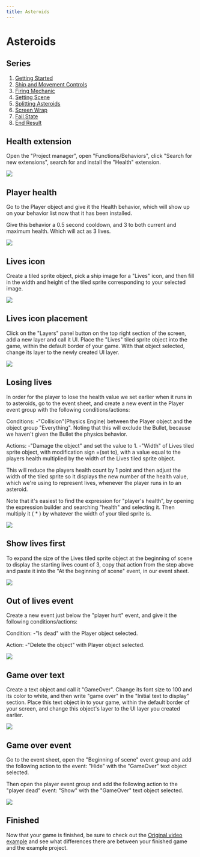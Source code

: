 ```yaml
---
title: Asteroids
---
```

# Asteroids

## Series

1. [Getting Started](/gdevelop5/tutorials/asteroids)
2. [Ship and Movement Controls](/gdevelop5/tutorials/asteroids/ship_and_movement_controls)
3. [Firing Mechanic](/gdevelop5/tutorials/asteroids/firing_bullet)
4. [Setting Scene](/gdevelop5/tutorials/asteroids/setting_scene)
5. [Splitting Asteroids](/gdevelop5/tutorials/asteroids/splitting_asteroids)
6. [Screen Wrap](/gdevelop5/tutorials/asteroids/screen_wrap)
7. [Fail State](/gdevelop5/tutorials/asteroids/fail_state)
8. [End Result](/gdevelop5/tutorials/asteroids/end_result)

## Health extension

Open the "Project manager", open "Functions/Behaviors", click "Search for new extensions", search for and install the "Health" extension.

![](/gdevelop5/tutorials/asteroids/asteroids_gif_12_installing_health_extension.gif)

## Player health

Go to the Player object and give it the Health behavior, which will show up on your behavior list now that it has been installed.

Give this behavior a 0.5 second cooldown, and 3 to both current and maximum health. Which will act as 3 lives.

![](/gdevelop5/tutorials/asteroids/asteroids_gif_13_giving_player_health.gif)

## Lives icon

Create a tiled sprite object, pick a ship image for a "Lives" icon, and then fill in the width and height of the tiled sprite corresponding to your selected image.

![](/gdevelop5/tutorials/asteroids/fail_state/pasted/20220119-185438.png)

## Lives icon placement

Click on the "Layers" panel button on the top right section of the screen, add a new layer and call it UI. Place the "Lives" tiled sprite object into the game, within the default border of your game. With that object selected, change its layer to the newly created UI layer.

![](/gdevelop5/tutorials/asteroids/asteroids_gif_14_putting_the_lives_icon_on_ui_layer.gif)

## Losing lives

In order for the player to lose the health value we set earlier when it runs in to asteroids, go to the event sheet, and create a new event in the Player event group with the following conditions/actions:

Conditions:
-"Collision"(Physics Engine) between the Player object and the object group "Everything". Noting that this will exclude the Bullet, because we haven't given the Bullet the physics behavior.

Actions:
-"Damage the object" and set the value to 1.
-"Width" of Lives tiled sprite object, with modification sign =(set to), with a value equal to the players health multiplied by the width of the Lives tiled sprite object.

This will reduce the players health count by 1 point and then adjust the width of the tiled sprite so it displays the new number of the health value, which we're using to represent lives, whenever the player runs in to an asteroid.

Note that it's easiest to find the expression for "player's health", by opening the expression builder and searching "health" and selecting it. Then multiply it ( * ) by whatever the width of your tiled sprite is.

![](/gdevelop5/tutorials/asteroids/fail_state/pasted/20220119-190604.png)

## Show lives first

To expand the size of the Lives tiled sprite object at the beginning of scene to display the starting lives count of 3, copy that action from the step above and paste it into the "At the beginning of scene" event, in our event sheet.

![](/gdevelop5/tutorials/asteroids/fail_state/pasted/20220119-232141.png)

## Out of lives event

Create a new event just below the "player hurt" event, and give it the following conditions/actions:

Condition:
-"Is dead" with the Player object selected.

Action:
-"Delete the object" with Player object selected.

![](/gdevelop5/tutorials/asteroids/fail_state/pasted/20220119-191521.png)

## Game over text

Create a text object and call it "GameOver". Change its font size to 100 and its color to white, and then write "game over" in the "Initial text to display" section. Place this text object in to your game, within the default border of your screen, and change this object's layer to the UI layer you created earlier.

![](/gdevelop5/tutorials/asteroids/asteroids_gif_15_putting_game_over_text_in_screen.gif)

## Game over event

Go to the event sheet, open the "Beginning of scene" event group and add the following action to the event:
"Hide" with the "GameOver" text object selected.

Then open the player event group and add the following action to the "player dead" event:
"Show" with the "GameOver" text object selected.

![](/gdevelop5/tutorials/asteroids/asteroids_gif_16_show_and_hide_game_over.gif)

## Finished

Now that your game is finished, be sure to check out the [Original video example](/gdevelop5/tutorials/end_result) and see what differences there are between your finished game and the example project.